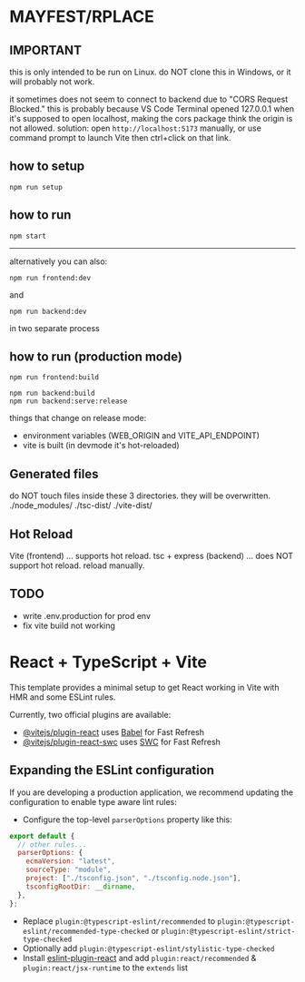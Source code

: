 # MAYFEST/RPLACE

## IMPORTANT

this is only intended to be run on Linux.
do NOT clone this in Windows, or it will probably not work.

it sometimes does not seem to connect to backend due to "CORS Request Blocked."
this is probably because VS Code Terminal opened 127.0.0.1 when it's supposed to open localhost, making the cors package think the origin is not allowed.
solution: open `http://localhost:5173` manually, or use command prompt to launch Vite then ctrl+click on that link.

## how to setup

```shell
npm run setup
```

## how to run

```shell
npm start
```

---

alternatively you can also:
```shell
npm run frontend:dev
```
and
```shell
npm run backend:dev
```
in two separate process

## how to run (production mode)

```shell for frontend (currently not working)
npm run frontend:build
```
```shell for backend
npm run backend:build
npm run backend:serve:release
```

things that change on release mode:
- environment variables (WEB_ORIGIN and VITE_API_ENDPOINT)
- vite is built (in devmode it's hot-reloaded)

## Generated files

do NOT touch files inside these 3 directories. they will be overwritten.
./node_modules/
./tsc-dist/
./vite-dist/

## Hot Reload

Vite (frontend) ... supports hot reload.
tsc + express (backend) ... does NOT support hot reload. reload manually.

## TODO

- write .env.production for prod env
- fix vite build not working

# React + TypeScript + Vite

This template provides a minimal setup to get React working in Vite with HMR and some ESLint rules.

Currently, two official plugins are available:

- [@vitejs/plugin-react](https://github.com/vitejs/vite-plugin-react/blob/main/packages/plugin-react/README.md) uses [Babel](https://babeljs.io/) for Fast Refresh
- [@vitejs/plugin-react-swc](https://github.com/vitejs/vite-plugin-react-swc) uses [SWC](https://swc.rs/) for Fast Refresh

## Expanding the ESLint configuration

If you are developing a production application, we recommend updating the configuration to enable type aware lint rules:

- Configure the top-level `parserOptions` property like this:

```js
export default {
  // other rules...
  parserOptions: {
    ecmaVersion: "latest",
    sourceType: "module",
    project: ["./tsconfig.json", "./tsconfig.node.json"],
    tsconfigRootDir: __dirname,
  },
};
```

- Replace `plugin:@typescript-eslint/recommended` to `plugin:@typescript-eslint/recommended-type-checked` or `plugin:@typescript-eslint/strict-type-checked`
- Optionally add `plugin:@typescript-eslint/stylistic-type-checked`
- Install [eslint-plugin-react](https://github.com/jsx-eslint/eslint-plugin-react) and add `plugin:react/recommended` & `plugin:react/jsx-runtime` to the `extends` list

